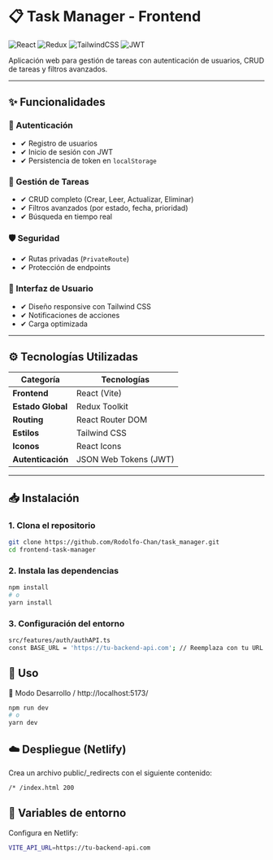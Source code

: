 # 📋 Task Manager - Frontend

![React](https://img.shields.io/badge/React-20232A?style=for-the-badge&logo=react&logoColor=61DAFB)
![Redux](https://img.shields.io/badge/Redux-764ABC?style=for-the-badge&logo=redux&logoColor=white)
![TailwindCSS](https://img.shields.io/badge/Tailwind_CSS-38B2AC?style=for-the-badge&logo=tailwind-css&logoColor=white)
![JWT](https://img.shields.io/badge/JWT-000000?style=for-the-badge&logo=JSON%20web%20tokens&logoColor=white)

Aplicación web para gestión de tareas con autenticación de usuarios, CRUD de tareas y filtros avanzados.

---

## ✨ Funcionalidades

### 🔐 Autenticación
- ✔ Registro de usuarios
- ✔ Inicio de sesión con JWT
- ✔ Persistencia de token en `localStorage`

### 📝 Gestión de Tareas
- ✔ CRUD completo (Crear, Leer, Actualizar, Eliminar)
- ✔ Filtros avanzados (por estado, fecha, prioridad)
- ✔ Búsqueda en tiempo real

### 🛡 Seguridad
- ✔ Rutas privadas (`PrivateRoute`)
- ✔ Protección de endpoints

### 🎨 Interfaz de Usuario
- ✔ Diseño responsive con Tailwind CSS
- ✔ Notificaciones de acciones
- ✔ Carga optimizada

---

## ⚙️ Tecnologías Utilizadas

| Categoría        | Tecnologías              |
|------------------|--------------------------|
| **Frontend**     | React (Vite)             |
| **Estado Global**| Redux Toolkit            |
| **Routing**      | React Router DOM         |
| **Estilos**      | Tailwind CSS             |
| **Iconos**       | React Icons              |
| **Autenticación**| JSON Web Tokens (JWT)    |

---

## 📥 Instalación

### 1. Clona el repositorio

```bash
git clone https://github.com/Rodolfo-Chan/task_manager.git
cd frontend-task-manager
```
### 2. Instala las dependencias
```bash
npm install
# o
yarn install

```
### 3. Configuración del entorno
```bash
src/features/auth/authAPI.ts
const BASE_URL = 'https://tu-backend-api.com'; // Reemplaza con tu URL
```
## 🚀 Uso
🧪 Modo Desarrollo / http://localhost:5173/
```bash
npm run dev
# o
yarn dev

```
## ☁️ Despliegue (Netlify)
Crea un archivo public/_redirects con el siguiente contenido:
```bash
/* /index.html 200

```
## 🔐 Variables de entorno
Configura en Netlify:
```bash
VITE_API_URL=https://tu-backend-api.com


```
